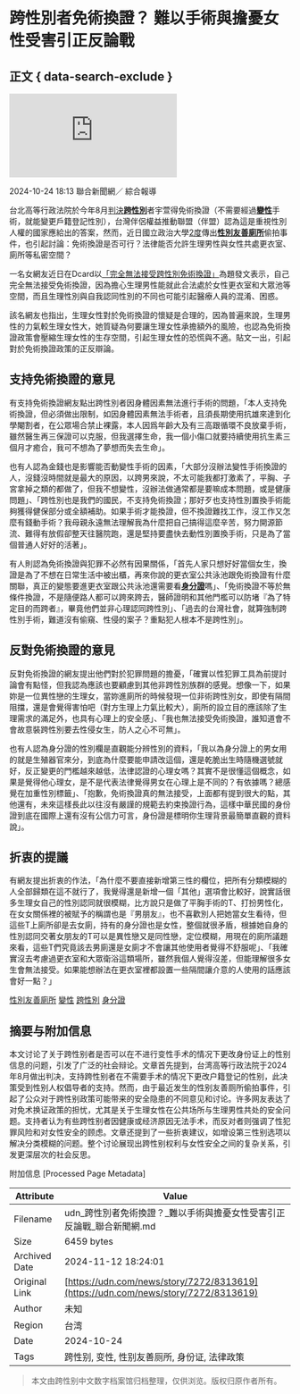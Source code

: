 # 跨性別者免術換證？ 難以手術與擔憂女性受害引正反論戰

## 正文 { data-search-exclude }


![免術換證的支持方與反對方，談論跨性別者動變性手術的阻礙，以及對生理男性利用政策犯罪的憂慮。 示意圖／ingimage](https://pgw.udn.com.tw/gw/photo.php?u=https://uc.udn.com.tw/photo/2024/08/08/0/30230456.jpg&x=0&y=0&sw=0&sh=0&sl=W&fw=800&exp=3600&w=930)

2024-10-24 18:13 聯合新聞網／ 綜合報導

台北高等行政法院於今年8月[判決](https://udn.com/news/story/7266/8187138)[**跨性別**](/search/tagging/2/跨性別)者宇萱得免術換證（不需要經過[**變性**](/search/tagging/2/變性)手術，就能變更戶籍登記性別），台灣伴侶權益推動聯盟（伴盟）認為這是重視性別人權的國家應給出的答案，然而，近日國立政治大學[2度](https://udn.com/news/story/7317/8297374)傳出[**性別友善廁所**](/search/tagging/2/性別友善廁所)偷拍事件，也引起討論：免術換證是否可行？法律能否允許生理男性與女性共處更衣室、廁所等私密空間？

一名女網友近日在Dcard以[「完全無法接受跨性別免術換證」](https://www.dcard.tw/f/rainbow/p/256908597?cid=7196cd08-275d-4d03-9402-785c630764d3&utm_source=share)為題發文表示，自己完全無法接受免術換證，因為擔心生理男性能就此合法處於女性更衣室和大眾池等空間，而且生理性別與自我認同性別的不同也可能引起醫療人員的混淆、困惑。

該名網友也指出，生理女性對於免術換證的懷疑是合理的，因為普遍來說，生理男性的力氣較生理女性大，她質疑為何要讓生理女性承擔額外的風險，也認為免術換證政策會壓縮生理女性的生存空間，引起生理女性的恐慌與不適。貼文一出，引起對於免術換證政策的正反辯論。

## 支持免術換證的意見

有支持免術換證網友點出跨性別者因身體因素無法進行手術的問題，「本人支持免術換證，但必須做出限制，如因身體因素無法手術者，且須長期使用抗雄來達到化學閹割者，在公眾場合禁止裸露，本人因爲年齡大及有三高跟循環不良放棄手術，雖然醫生再三保證可以克服，但我選擇生命，我一個小傷口就要持續使用抗生素三個月才癒合，我可不想為了夢想而失去生命」。

也有人認為金錢也是影響能否動變性手術的因素，「大部分沒辦法變性手術換證的人，沒錢沒時間就是最大的原因，以跨男來說，不太可能我都打激素了，平胸、子宮拿掉之類的都做了，但我不想變性，沒辦法做通常都是要嘛成本問題，或是健康問題」、「跨性別也是我們的國民，不支持免術換證；那好歹也支持性別置換手術能夠獲得健保部分或全額補助。如果手術才能換證，但不換證難找工作，沒工作又怎麼有錢動手術？我母親永遠無法理解我為什麼把自己搞得這麼辛苦，努力開源節流、難得有放假卻整天往醫院跑，還是堅持要盡快去動性別置換手術，只是為了當個普通人好好的活著」。

有人則認為免術換證與犯罪不必然有因果關係，「首先人家只想好好當個女生，換證是為了不想在日常生活中被出櫃，再來你說的更衣室公共泳池跟免術換證有什麼關聯，真正的變態要進更衣室跟公共泳池還需要看[**身分證**](/search/tagging/2/身分證)嗎」、「免術換證不等於無條件換證，不是隨便路人都可以跨來跨去，醫師證明和其他門檻可以防堵『為了特定目的而跨者』，畢竟他們並非心理認同跨性別」、「過去的台灣社會，就算強制跨性別手術，難道沒有偷窺、性侵的案子？重點犯人根本不是跨性別」。

## 反對免術換證的意見

反對免術換證的網友提出他們對於犯罪問題的擔憂，「確實以性犯罪工具為前提討論會有點怪，但我認為應該也要顧慮到其他非跨性別族群的感覺。想像一下，如果妳是一位異性戀的生理女，當妳進廁所的時候發現一位非術跨性別女，即使有隔間阻擋，還是會覺得害怕吧（對方生理上力氣比較大），廁所的設立目的應該除了生理需求的滿足外，也具有心理上的安全感」、「我也無法接受免術換證，誰知道會不會故意裝跨性別要去性侵女生，防人之心不可無」。

也有人認為身分證的性別欄是直觀能分辨性別的資料，「我以為身分證上的男女用的就是生殖器官來分，到底為什麼要能申請改這個，還是乾脆出生時隨機選號就好，反正變更的門檻越來越低，法律認證的心理女嗎？其實不是很懂這個概念，如果是覺得他心理女，是不是代表法律覺得男女在心理上是不同的？有依據嗎？總感覺在加重性別標籤」、「抱歉，免術換證真的無法接受，上面都有提到很大的點，其他還有，未來這樣長此以往沒有嚴謹的規範去約束換證行為，這樣中華民國的身份證到底在國際上還有沒有公信力可言，身份證是標明你生理背景最簡單直觀的資料說」。

## 折衷的提議

有網友提出折衷的作法，「為什麼不要直接新增第三性的欄位，把所有分類模糊的人全部歸類在這不就行了，我覺得還是新增一個「其他」選項會比較好，說實話很多生理女自己的性別認同就很模糊，比方說只是做了平胸手術的T、打扮男性化，在女女關係裡的被賦予的稱謂也是『男朋友』，也不喜歡別人把她當女生看待，但這些T上廁所卻是去女廁，持有的身分證也是女性，整個就很矛盾，根據她自身的性別認同交著女朋友的T可以是異性戀又是同性戀，定位模糊，用現在的廁所議題來看，這些T們究竟該去男廁還是女廁才不會讓其他使用者覺得不舒服呢」、「我確實沒去考慮過更衣室和大眾衛浴這類場所，雖然我個人覺得沒差，但能理解很多女生會無法接受。如果能想辦法在更衣室裡都設置一些隔間讓介意的人使用的話應該會好一點？」

[性別友善廁所](/search/tagging/2/性別友善廁所) [變性](/search/tagging/2/變性) [跨性別](/search/tagging/2/跨性別) [身分證](/search/tagging/2/身分證)

## 摘要与附加信息

<!-- tcd_abstract -->
本文讨论了关于跨性别者是否可以在不进行变性手术的情况下更改身份证上的性别信息的问题，引发了广泛的社会辩论。文章首先提到，台湾高等行政法院于2024年8月做出判决，支持跨性别者在不需要手术的情况下更改户籍登记的性别，此决策受到性别人权倡导者的支持。然而，由于最近发生的性别友善厕所偷拍事件，引起了公众对于跨性别政策可能带来的安全隐患的不同意见和讨论。许多网友表达了对免术换证政策的担忧，尤其是关于生理女性在公共场所与生理男性共处的安全问题。支持者认为有些跨性别者因健康或经济原因无法手术，而反对者则强调了性犯罪风险和对女性安全的顾虑。文章还提到了一些折衷建议，如增设第三性别选项以解决分类模糊的问题。整个讨论展现出跨性别权利与女性安全之间的复杂关系，引发更深层次的社会反思。
<!-- tcd_abstract_end -->

附加信息 [Processed Page Metadata]

| Attribute       | Value                                  |
|-----------------|----------------------------------------|
| Filename        | udn_跨性別者免術換證？_難以手術與擔憂女性受害引正反論戰_聯合新聞網.md                             |
| Size            | 6459 bytes                           |
| Archived Date   | 2024-11-12 18:24:01                             |
| Original Link   | [https://udn.com/news/story/7272/8313619](https://udn.com/news/story/7272/8313619)                       |
| Author          | 未知                               |
| Region          | 台湾                               |
| Date            | 2024-10-24                                 |
| Tags            | 跨性别, 变性, 性别友善厕所, 身份证, 法律政策                                 |
>
> 本文由跨性别中文数字档案馆归档整理，仅供浏览。版权归原作者所有。
>